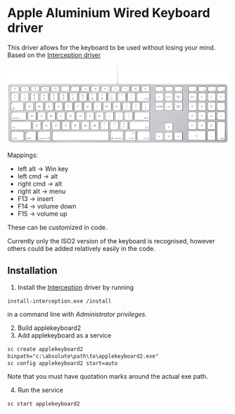 # Apple Aluminium Wired Keyboard driver
This driver allows for the keyboard to be used without losing your mind.
Based on the [Interception driver](https://github.com/oblitum/Interception)

![Apple Wired Aluminium Keyboard](applekeyboard2.jpg)

Mappings:
- left alt -> Win key
- left cmd -> alt
- right cmd -> alt
- right alt -> menu
- F13 -> insert
- F14 -> volume down
- F15 -> volume up

These can be customized in code.

Currently only the ISO2 version of the keyboard is recognised, however others could be added relatively easily in the code.

## Installation
1) Install the [Interception](https://github.com/oblitum/Interception) driver by running 
```
install-interception.exe /install
```

in a command line with *Administrator privileges.*

2) Build applekeyboard2
3) Add applekeyboard as a service
```
sc create applekeyboard2 binpath="c:\absolute\path\to\applekeyboard2.exe"
sc config applekeyboard2 start=auto
```
Note that you must have quotation marks around the actual exe path.

4) Run the service
```
sc start applekeyboard2
```


